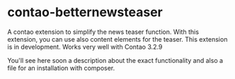 contao-betternewsteaser
=======================

A contao extension to simplify the news teaser function. With this extension, you can use also content elements for the teaser. This extension is in development.
Works very well with Contao 3.2.9

You'll see here soon a description about the exact functionality and also a file for an installation with composer. 
